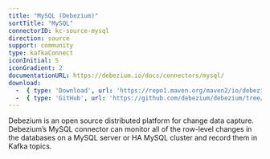 ```yaml
---
title: "MySQL (Debezium)"
sortTitle: "MySQL"
connectorID: kc-source-mysql
direction: source
support: community
type: kafkaConnect
iconInitial: S
iconGradient: 2
documentationURL: https://debezium.io/docs/connectors/mysql/
download:
  -  { type: 'Download', url: 'https://repo1.maven.org/maven2/io/debezium/debezium-connector-mysql/0.9.5.Final/debezium-connector-mysql-0.9.5.Final-plugin.tar.gz' }
  -  { type: 'GitHub', url: 'https://github.com/debezium/debezium/tree/master/debezium-connector-mysql' }
---
```


Debezium is an open source distributed platform for change data capture. Debezium’s MySQL connector can monitor all of the row-level changes in the databases on a MySQL server or HA MySQL cluster and record them in Kafka topics.
